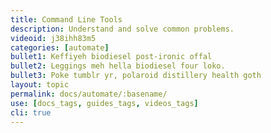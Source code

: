 ```yaml
---
title: Command Line Tools
description: Understand and solve common problems.
videoid: j38ihh83m5
categories: [automate]
bullet1: Keffiyeh biodiesel post-ironic offal
bullet2: Leggings meh hella biodiesel four loko.
bullet3: Poke tumblr yr, polaroid distillery health goth
layout: topic
permalink: docs/automate/:basename/
use: [docs_tags, guides_tags, videos_tags]
cli: true
---
```

